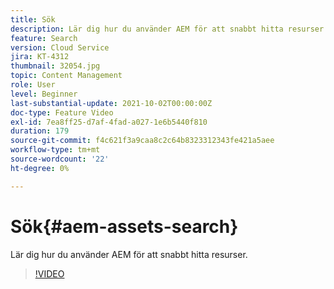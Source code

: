 ```yaml
---
title: Sök
description: Lär dig hur du använder AEM för att snabbt hitta resurser.
feature: Search
version: Cloud Service
jira: KT-4312
thumbnail: 32054.jpg
topic: Content Management
role: User
level: Beginner
last-substantial-update: 2021-10-02T00:00:00Z
doc-type: Feature Video
exl-id: 7ea8ff25-d7af-4fad-a027-1e6b5440f810
duration: 179
source-git-commit: f4c621f3a9caa8c2c64b8323312343fe421a5aee
workflow-type: tm+mt
source-wordcount: '22'
ht-degree: 0%

---
```


# Sök{#aem-assets-search}

Lär dig hur du använder AEM för att snabbt hitta resurser.

>[!VIDEO](https://video.tv.adobe.com/v/32054?quality=12&learn=on)
